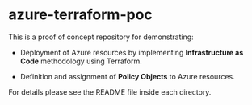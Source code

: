 # azure-terraform-poc

This is a proof of concept repository for demonstrating:

- Deployment of Azure resources by implementing **Infrastructure as Code** methodology using Terraform.

- Definition and assignment of **Policy Objects** to Azure resources.

For details please see the README file inside each directory.